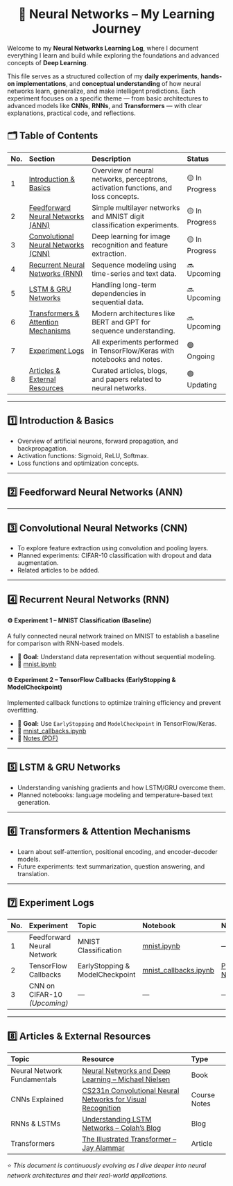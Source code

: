 <div align="center">
  
# 🧠 Neural Networks – My Learning Journey

</div>

Welcome to my **Neural Networks Learning Log**, where I document everything I learn and build while exploring the foundations and advanced concepts of **Deep Learning**.  

This file serves as a structured collection of my **daily experiments**, **hands-on implementations**, and **conceptual understanding** of how neural networks learn, generalize, and make intelligent predictions. Each experiment focuses on a specific theme — from basic architectures to advanced models like **CNNs**, **RNNs**, and **Transformers** — with clear explanations, practical code, and reflections.



## 🗂️ Table of Contents

| No. | Section | Description | Status |
|:----|:--------|:-------------|:--------|
| 1 | [Introduction & Basics](#1--introduction--basics) | Overview of neural networks, perceptrons, activation functions, and loss concepts. | 🟡 In Progress |
| 2 | [Feedforward Neural Networks (ANN)](#2--feedforward-neural-networks-ann) | Simple multilayer networks and MNIST digit classification experiments. | 🟡 In Progress|
| 3 | [Convolutional Neural Networks (CNN)](#3--convolutional-neural-networks-cnn) | Deep learning for image recognition and feature extraction. | 🟡 In Progress |
| 4 | [Recurrent Neural Networks (RNN)](#4--recurrent-neural-networks-rnn) | Sequence modeling using time-series and text data. | 🔜 Upcoming |
| 5 | [LSTM & GRU Networks](#5--lstm--gru-networks) | Handling long-term dependencies in sequential data. | 🔜 Upcoming |
| 6 | [Transformers & Attention Mechanisms](#6--transformers--attention-mechanisms) | Modern architectures like BERT and GPT for sequence understanding. | 🔜 Upcoming |
| 7 | [Experiment Logs](#7--experiment-logs) | All experiments performed in TensorFlow/Keras with notebooks and notes. | 🟢 Ongoing |
| 8 | [Articles & External Resources](#8--articles--external-resources) | Curated articles, blogs, and papers related to neural networks. | 🟢 Updating |

---

## 1️⃣ Introduction & Basics
- Overview of artificial neurons, forward propagation, and backpropagation.
- Activation functions: Sigmoid, ReLU, Softmax.
- Loss functions and optimization concepts.

---

## 2️⃣ Feedforward Neural Networks (ANN)


---

## 3️⃣ Convolutional Neural Networks (CNN)
- To explore feature extraction using convolution and pooling layers.
- Planned experiments: CIFAR-10 classification with dropout and data augmentation.
- Related articles to be added.

---


## 4️⃣ Recurrent Neural Networks (RNN)
#### ⚙️ **Experiment 1 – MNIST Classification (Baseline)**  
A fully connected neural network trained on MNIST to establish a baseline for comparison with RNN-based models.  
- 🎯 **Goal:** Understand data representation without sequential modeling.  
- 📓 [mnist.ipynb](mnist.ipynb)


#### ⚙️ **Experiment 2 – TensorFlow Callbacks (EarlyStopping & ModelCheckpoint)**  
Implemented callback functions to optimize training efficiency and prevent overfitting.  
- 🎯 **Goal:** Use `EarlyStopping` and `ModelCheckpoint` in TensorFlow/Keras.  
- 📓 [mnist_callbacks.ipynb](Notebooks/mnist_callbacks.ipynb)  
- 📘 [Notes (PDF)](TensorFlow_Callbacks.pdf.pdf)

---

## 5️⃣ LSTM & GRU Networks
- Understanding vanishing gradients and how LSTM/GRU overcome them.
- Planned notebooks: language modeling and temperature-based text generation.

---

## 6️⃣ Transformers & Attention Mechanisms
- Learn about self-attention, positional encoding, and encoder-decoder models.
- Future experiments: text summarization, question answering, and translation.

---

## 7️⃣ Experiment Logs
| No. | Experiment | Topic | Notebook | Notes |
|:----|:------------|:------|:----------|:------|
| 1 | Feedforward Neural Network | MNIST Classification | [mnist.ipynb](Notebooks/mnist.ipynb) | — |
| 2 | TensorFlow Callbacks | EarlyStopping & ModelCheckpoint | [mnist_callbacks.ipynb](Notebooks/mnist_callbacks.ipynb) | [PDF Notes](Docs/TensorFlow_Callbacks.pdf) |
| 3 | CNN on CIFAR-10 *(Upcoming)* | — | — | — |

---

## 8️⃣ Articles & External Resources
| Topic | Resource | Type |
|:------|:----------|:------|
| Neural Network Fundamentals | [Neural Networks and Deep Learning – Michael Nielsen](http://neuralnetworksanddeeplearning.com/) | Book |
| CNNs Explained | [CS231n Convolutional Neural Networks for Visual Recognition](https://cs231n.github.io/convolutional-networks/) | Course Notes |
| RNNs & LSTMs | [Understanding LSTM Networks – Colah’s Blog](https://colah.github.io/posts/2015-08-Understanding-LSTMs/) | Blog |
| Transformers | [The Illustrated Transformer – Jay Alammar](https://jalammar.github.io/illustrated-transformer/) | Article |


⭐ *This document is continuously evolving as I dive deeper into neural network architectures and their real-world applications.*
